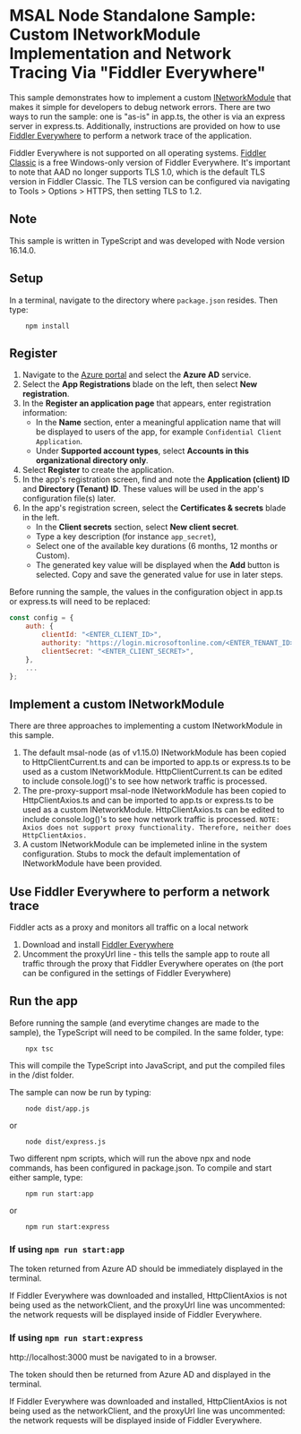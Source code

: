 # MSAL Node Standalone Sample: Custom INetworkModule Implementation and Network Tracing Via "Fiddler Everywhere"

This sample demonstrates how to implement a custom [INetworkModule](https://azuread.github.io/microsoft-authentication-library-for-js/ref/interfaces/_azure_msal_common.inetworkmodule.html) that makes it simple for developers to debug network errors. There are two ways to run the sample: one is "as-is" in app.ts, the other is via an express server in express.ts. Additionally, instructions are provided on how to use [Fiddler Everywhere](https://www.telerik.com/fiddler/fiddler-everywhere) to perform a network trace of the application.

Fiddler Everywhere is not supported on all operating systems. [Fiddler Classic](https://www.telerik.com/fiddler/fiddler-classic) is a free Windows-only version of Fiddler Everywhere. It's important to note that AAD no longer supports TLS 1.0, which is the default TLS version in Fiddler Classic. The TLS version can be configured via navigating to Tools > Options > HTTPS, then setting TLS to 1.2.

## Note
This sample is written in TypeScript and was developed with Node version 16.14.0.

## Setup

In a terminal, navigate to the directory where `package.json` resides. Then type:

```console
    npm install
```

## Register

1. Navigate to the [Azure portal](https://portal.azure.com) and select the **Azure AD** service.
2. Select the **App Registrations** blade on the left, then select **New registration**.
3. In the **Register an application page** that appears, enter registration information:
   - In the **Name** section, enter a meaningful application name that will be displayed to users of the app, for example `Confidential Client Application`.
   - Under **Supported account types**, select **Accounts in this organizational directory only**.
4. Select **Register** to create the application.
5. In the app's registration screen, find and note the **Application (client) ID** and **Directory (Tenant) ID**. These values will be used in the app's configuration file(s) later.
6. In the app's registration screen, select the **Certificates & secrets** blade in the left.
   - In the **Client secrets** section, select **New client secret**.
   - Type a key description (for instance `app_secret`),
   - Select one of the available key durations (6 months, 12 months or Custom).
   - The generated key value will be displayed when the **Add** button is selected. Copy and save the generated value for use in later steps.

Before running the sample, the values in the configuration object in app.ts or express.ts will need to be replaced:

```javascript
const config = {
    auth: {
        clientId: "<ENTER_CLIENT_ID>",
        authority: "https://login.microsoftonline.com/<ENTER_TENANT_ID>",
        clientSecret: "<ENTER_CLIENT_SECRET>",
    },
    ...
};
```

## Implement a custom INetworkModule

There are three approaches to implementing a custom INetworkModule in this sample.
1. The default msal-node (as of v1.15.0) INetworkModule has been copied to HttpClientCurrent.ts and can be imported to app.ts or express.ts to be used as a custom INetworkModule. HttpClientCurrent.ts can be edited to include console.log()'s to see how network traffic is processed.
2. The pre-proxy-support msal-node INetworkModule has been copied to HttpClientAxios.ts and can be imported to app.ts or express.ts to be used as a custom INetworkModule. HttpClientAxios.ts can be edited to include console.log()'s to see how network traffic is processed. `NOTE: Axios does not support proxy functionality. Therefore, neither does HttpClientAxios.`
3. A custom INetworkModule can be implemeted inline in the system configuration. Stubs to mock the default implementation of INetworkModule have been provided.

## Use Fiddler Everywhere to perform a network trace
Fiddler acts as a proxy and monitors all traffic on a local network

1. Download and install [Fiddler Everywhere](https://www.telerik.com/download/fiddler-everywhere)
2. Uncomment the proxyUrl line - this tells the sample app to route all traffic through the proxy that Fiddler Everywhere operates on (the port can be configured in the settings of Fiddler Everywhere)

## Run the app

Before running the sample (and everytime changes are made to the sample), the TypeScript will need to be compiled. In the same folder, type:

```console
    npx tsc
```
This will compile the TypeScript into JavaScript, and put the compiled files in the /dist folder.

The sample can now be run by typing:
```console
    node dist/app.js
```
or
```console
    node dist/express.js
```

Two different npm scripts, which will run the above npx and node commands, has been configured in package.json. To compile and start either sample, type:
```console
    npm run start:app
```
or
```console
    npm run start:express
```

### If using `npm run start:app`

The token returned from Azure AD should be immediately displayed in the terminal.

If Fiddler Everywhere was downloaded and installed, HttpClientAxios is not being used as the networkClient, and the proxyUrl line was uncommented: the network requests will be displayed inside of Fiddler Everywhere.

### If using `npm run start:express`

http://localhost:3000 must be navigated to in a browser.

The token should then be returned from Azure AD and displayed in the terminal.

If Fiddler Everywhere was downloaded and installed, HttpClientAxios is not being used as the networkClient, and the proxyUrl line was uncommented: the network requests will be displayed inside of Fiddler Everywhere.